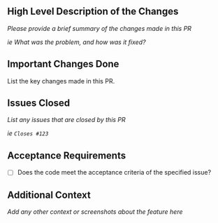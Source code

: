 ## High Level Description of the Changes

_Please provide a brief summary of the changes made in this PR_

_ie What was the problem, and how was it fixed?_

## Important Changes Done

List the key changes made in this PR.

## Issues Closed

_List any issues that are closed by this PR_

_ie `Closes #123`_

## Acceptance Requirements

- [ ] Does the code meet the acceptance criteria of the specified issue?

## Additional Context
_Add any other context or screenshots about the feature here_